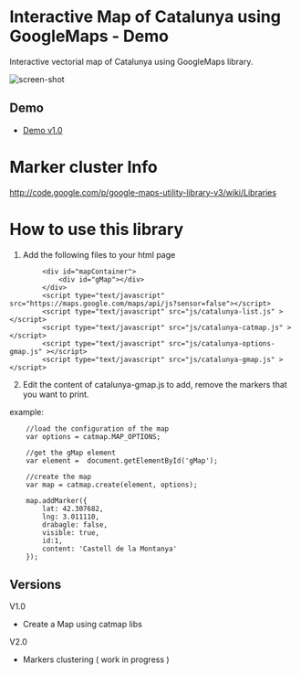 # Interactive Map of Catalunya using GoogleMaps - Demo
Interactive vectorial map of Catalunya using GoogleMaps library.

<img src="https://github.com/eballo/catalunya-gmap/blob/master/screenshot/screenshot-v1.png" alt="screen-shot" align="center" />

## Demo

- [Demo v1.0](http://demo.catalunyamedieval.es/gmap1)

# Marker cluster Info
http://code.google.com/p/google-maps-utility-library-v3/wiki/Libraries

# How to use this library

1. Add the following files to your html page

```
		<div id="mapContainer">
			<div id="gMap"></div>
		</div>
		<script type="text/javascript" src="https://maps.google.com/maps/api/js?sensor=false"></script>
		<script type="text/javascript" src="js/catalunya-list.js" ></script>
		<script type="text/javascript" src="js/catalunya-catmap.js" ></script>
		<script type="text/javascript" src="js/catalunya-options-gmap.js" ></script>
		<script type="text/javascript" src="js/catalunya-gmap.js" ></script>
```
2. Edit the content of catalunya-gmap.js to add, remove the markers that you want to print.

example:
```
	//load the configuration of the map
	var options = catmap.MAP_OPTIONS;

	//get the gMap element
	var element =  document.getElementById('gMap');

	//create the map
	var map = catmap.create(element, options);

	map.addMarker({
		lat: 42.307682, 
		lng: 3.011110,
		drabagle: false,
		visible: true,
		id:1,
		content: 'Castell de la Montanya'
	});
```

## Versions

V1.0 
- Create a Map using catmap libs

V2.0
- Markers clustering ( work in progress )
